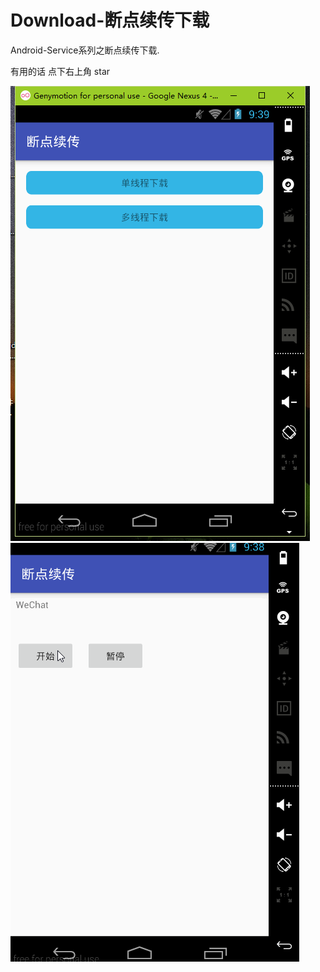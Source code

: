 # Download-断点续传下载

Android-Service系列之断点续传下载.

有用的话 点下右上角 star

![image](https://github.com/103style/Android-Service-/blob/master/gif/start.png)
![image](https://github.com/103style/Android-Service-/blob/master/gif/demo.gif)
